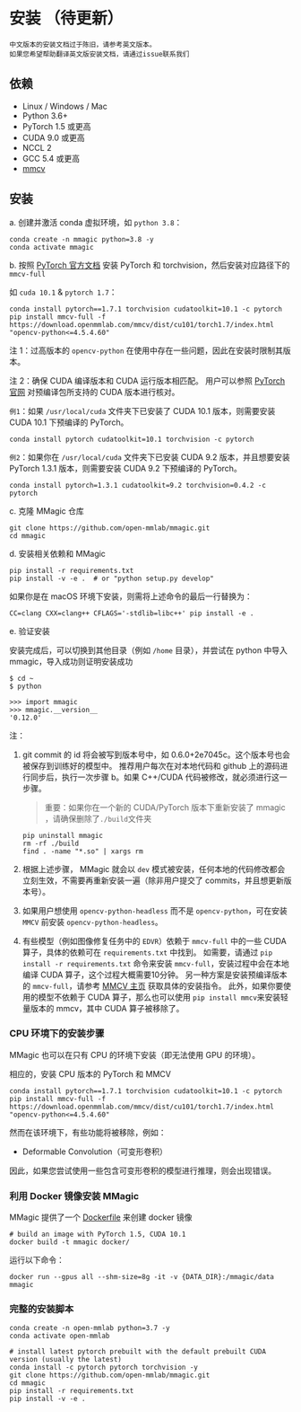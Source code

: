 # 安装 （待更新）

```{warning}
中文版本的安装文档过于陈旧，请参考英文版本。
如果您希望帮助翻译英文版安装文档，请通过issue联系我们
```

## 依赖

- Linux / Windows / Mac
- Python 3.6+
- PyTorch 1.5 或更高
- CUDA 9.0 或更高
- NCCL 2
- GCC 5.4 或更高
- [mmcv](https://github.com/open-mmlab/mmcv)

## 安装

a. 创建并激活 conda 虚拟环境，如 `python 3.8`：

```shell
conda create -n mmagic python=3.8 -y
conda activate mmagic
```

b. 按照 [PyTorch 官方文档](https://pytorch.org/) 安装 PyTorch 和 torchvision，然后安装对应路径下的 `mmcv-full`

如 `cuda 10.1` & `pytorch 1.7`：

```shell
conda install pytorch==1.7.1 torchvision cudatoolkit=10.1 -c pytorch
pip install mmcv-full -f https://download.openmmlab.com/mmcv/dist/cu101/torch1.7/index.html "opencv-python<=4.5.4.60"
```

注 1：过高版本的 `opencv-python` 在使用中存在一些问题，因此在安装时限制其版本。

注 2：确保 CUDA 编译版本和 CUDA 运行版本相匹配。 用户可以参照 [PyTorch 官网](https://pytorch.org/) 对预编译包所支持的 CUDA 版本进行核对。

`例1`：如果 `/usr/local/cuda` 文件夹下已安装了 CUDA 10.1 版本，则需要安装 CUDA 10.1 下预编译的 PyTorch。

```shell
conda install pytorch cudatoolkit=10.1 torchvision -c pytorch
```

`例2`：如果你在 `/usr/local/cuda` 文件夹下已安装 CUDA 9.2 版本，并且想要安装 PyTorch 1.3.1 版本，则需要安装 CUDA 9.2 下预编译的 PyTorch。

```shell
conda install pytorch=1.3.1 cudatoolkit=9.2 torchvision=0.4.2 -c pytorch
```

c. 克隆 MMagic 仓库

```shell
git clone https://github.com/open-mmlab/mmagic.git
cd mmagic
```

d. 安装相关依赖和 MMagic

```shell
pip install -r requirements.txt
pip install -v -e .  # or "python setup.py develop"
```

如果你是在 macOS 环境下安装，则需将上述命令的最后一行替换为：

```shell
CC=clang CXX=clang++ CFLAGS='-stdlib=libc++' pip install -e .
```

e. 验证安装

安装完成后，可以切换到其他目录（例如 `/home` 目录），并尝试在 python 中导入 mmagic，导入成功则证明安装成功

```shell
$ cd ~
$ python

>>> import mmagic
>>> mmagic.__version__
'0.12.0'
```

注：

1. git commit 的 id 将会被写到版本号中，如 0.6.0+2e7045c。这个版本号也会被保存到训练好的模型中。 推荐用户每次在对本地代码和 github 上的源码进行同步后，执行一次步骤 b。如果 C++/CUDA 代码被修改，就必须进行这一步骤。

   > 重要：如果你在一个新的 CUDA/PyTorch 版本下重新安装了 mmagic ，请确保删除了`./build`文件夹

   ```shell
   pip uninstall mmagic
   rm -rf ./build
   find . -name "*.so" | xargs rm
   ```

2. 根据上述步骤， MMagic 就会以 `dev` 模式被安装，任何本地的代码修改都会立刻生效，不需要再重新安装一遍（除非用户提交了 commits，并且想更新版本号）。

3. 如果用户想使用 `opencv-python-headless` 而不是 `opencv-python`，可在安装 `MMCV` 前安装 `opencv-python-headless`。

4. 有些模型（例如图像修复任务中的 `EDVR`）依赖于 `mmcv-full` 中的一些 CUDA 算子，具体的依赖可在 `requirements.txt` 中找到。
   如需要，请通过 `pip install -r requirements.txt` 命令来安装 `mmcv-full`，安装过程中会在本地编译 CUDA 算子，这个过程大概需要10分钟。
   另一种方案是安装预编译版本的 `mmcv-full`，请参考 [MMCV 主页](https://github.com/open-mmlab/mmcv#install-with-pip) 获取具体的安装指令。
   此外，如果你要使用的模型不依赖于 CUDA 算子，那么也可以使用 `pip install mmcv`来安装轻量版本的 mmcv，其中 CUDA 算子被移除了。

### CPU 环境下的安装步骤

MMagic 也可以在只有 CPU 的环境下安装（即无法使用 GPU 的环境）。

相应的，安装 CPU 版本的 PyTorch 和 MMCV

```shell
conda install pytorch==1.7.1 torchvision cudatoolkit=10.1 -c pytorch
pip install mmcv-full -f https://download.openmmlab.com/mmcv/dist/cu101/torch1.7/index.html "opencv-python<=4.5.4.60"
```

然而在该环境下，有些功能将被移除，例如：

- Deformable Convolution（可变形卷积）

因此，如果您尝试使用一些包含可变形卷积的模型进行推理，则会出现错误。

### 利用 Docker 镜像安装 MMagic

MMagic 提供了一个 [Dockerfile](https://github.com/open-mmlab/mmagic/blob/master/docker/Dockerfile) 来创建 docker 镜像

```shell
# build an image with PyTorch 1.5, CUDA 10.1
docker build -t mmagic docker/
```

运行以下命令：

```shell
docker run --gpus all --shm-size=8g -it -v {DATA_DIR}:/mmagic/data mmagic
```

### 完整的安装脚本

```shell
conda create -n open-mmlab python=3.7 -y
conda activate open-mmlab

# install latest pytorch prebuilt with the default prebuilt CUDA version (usually the latest)
conda install -c pytorch pytorch torchvision -y
git clone https://github.com/open-mmlab/mmagic.git
cd mmagic
pip install -r requirements.txt
pip install -v -e .
```
